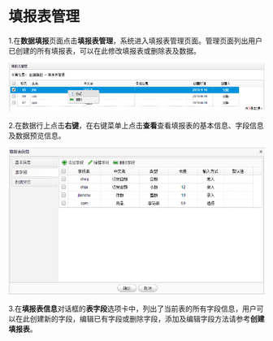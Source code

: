 # 填报表管理

1.在**数据填报**页面点击**填报表管理**，系统进入填报表管理页面。管理页面列出用户已创建的所有填报表，可以在此修改填报表或删除表及数据。

![填表列表](QQ图片20161207180241.png)

2.在数据行上点击**右键**，在右键菜单上点击**查看**查看填报表的基本信息、字段信息及数据预览信息。

![填报表字段](QQ图片20161207180515.png)

3.在**填报表信息**对话框的**表字段**选项卡中，列出了当前表的所有字段信息，用户可以在此创建新的字段，编辑已有字段或删除字段，添加及编辑字段方法请参考**创建填报表**。